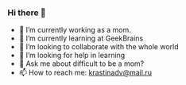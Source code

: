 ### Hi there 👋

- 🔭 I’m currently working as a mom.
- 🌱 I’m currently learning at GeekBrains
- 👯 I’m looking to collaborate with the whole world
- 🤔 I’m looking for help in learning
- 💬 Ask me about difficult to be a mom?
- 📫 How to reach me: krastinadv@mail.ru

